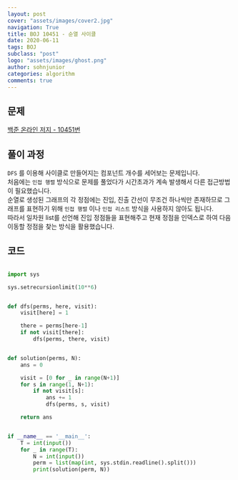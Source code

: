 ```yaml
---
layout: post
cover: "assets/images/cover2.jpg"
navigation: True
title: BOJ 10451 - 순열 사이클
date: 2020-06-11
tags: BOJ
subclass: "post"
logo: "assets/images/ghost.png"
author: sohnjunior
categories: algorithm
comments: true
---
```


## 문제

[백준 온라인 저지 - 10451번](https://www.acmicpc.net/problem/10451)

## 풀이 과정

`DFS` 를 이용해 사이클로 만들어지는 컴포넌트 개수를 세어보는 문제입니다. <br>
처음에는 `인접 행렬` 방식으로 문제를 풀었다가 시간초과가 계속 발생해서 다른 접근방법이 필요했습니다. <br>
순열로 생성된 그래프의 각 정점에는 진입, 진출 간선이 무조건 하나씩만 존재하므로 그래프를 표현하기 위해 `인접 행렬` 이나 `인접 리스트` 방식을 사용하지 않아도 됩니다. <br>
따라서 일차원 list를 선언해 진입 정점들을 표현해주고 현재 정점을 인덱스로 하여 다음 이동할 정점을 찾는 방식을 활용했습니다. <br>

## 코드

```python

import sys

sys.setrecursionlimit(10**6)


def dfs(perms, here, visit):
    visit[here] = 1

    there = perms[here-1]
    if not visit[there]:
        dfs(perms, there, visit)


def solution(perms, N):
    ans = 0

    visit = [0 for _ in range(N+1)]
    for s in range(1, N+1):
        if not visit[s]:
            ans += 1
            dfs(perms, s, visit)

    return ans


if __name__ == '__main__':
    T = int(input())
    for _ in range(T):
        N = int(input())
        perm = list(map(int, sys.stdin.readline().split()))
        print(solution(perm, N))

```
